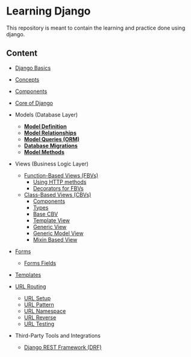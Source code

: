 # Learning Django

This repository is meant to contain the learning and practice done using django.

## Content

- [Django Basics](lessons/basics/readme.md)
- [Concepts](lessons/concepts/readme.md)
- [Components](lessons/components/readme.md)



- [Core of Django](lessons/core/readme.md)

- Models (Database Layer)

  - [**Model Definition**](lessons/model_creation/readme.md)
  - [**Model Relationships**](lessons/model_relationships/readme.md) 
  - [**Model Queries (ORM)**](lessons/model_query/readme.md)
  - [**Database Migrations**](lessons/database_migration/readme.md)  
  - [**Model Methods** ](lessons/model_methods/readme.md) 

- Views (Business Logic Layer)

  - [Function-Based Views (FBVs)](lessons/fbv/readme.md)
    - [Using HTTP methods](lessons/fbv_hhtp_methods/readme.md) 
    - [Decorators for FBVs](lessons/fbv_decorator/readme.md)
  - [Class-Based Views (CBVs)](lessons/cbv/readme.md)
    - [Components](lessons/cbv_components/readme.md)
    - [Types](lessons/cbv_types/readme.md)
    - [Base CBV](lessons/cbv_base/readme.md)
    - [Template View](lessons/templateview/readme.md)
    - [Generic View](lessons/genericview/readme.md)
    - [Generic Model View](lessons/cbv_generic_modelview/readme.md)
    - [Mixin Based View](lessons/cbv_mixin_view/readme.md)

- [Forms](lessons/form/readme.md)
  - [Forms Fields](lessons/form_fields/readme.md)

- [Templates](lessons/templates/readme.md)

- [URL Routing](lessons/url/readme.md)
  - [URL Setup](lessons/url_setup/readme.md)
  - [URL Pattern](lessons/url_pattern/readme.md)
  - [URL Namespace](lessons/url_namespace/readme.md)
  - [URL Reverse](lessons/url_reverse/readme.md)
  - [URL Testing](lessons/url_testing/readme.md)

- Third-Party Tools and Integrations
  - [Django REST Framework (DRF)](lessons/drf/readme.md)
